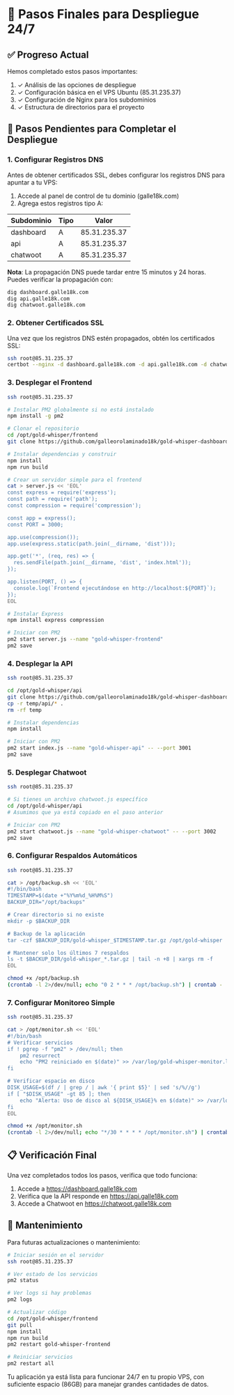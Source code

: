 # 🚀 Pasos Finales para Despliegue 24/7

## ✅ Progreso Actual

Hemos completado estos pasos importantes:

1. ✓ Análisis de las opciones de despliegue
2. ✓ Configuración básica en el VPS Ubuntu (85.31.235.37)
3. ✓ Configuración de Nginx para los subdominios
4. ✓ Estructura de directorios para el proyecto

## 🔄 Pasos Pendientes para Completar el Despliegue

### 1. Configurar Registros DNS

Antes de obtener certificados SSL, debes configurar los registros DNS para apuntar a tu VPS:

1. Accede al panel de control de tu dominio (galle18k.com)
2. Agrega estos registros tipo A:

| Subdominio | Tipo | Valor |
|------------|------|-------|
| dashboard  | A    | 85.31.235.37 |
| api        | A    | 85.31.235.37 |
| chatwoot   | A    | 85.31.235.37 |

**Nota**: La propagación DNS puede tardar entre 15 minutos y 24 horas. Puedes verificar la propagación con:
```bash
dig dashboard.galle18k.com
dig api.galle18k.com
dig chatwoot.galle18k.com
```

### 2. Obtener Certificados SSL

Una vez que los registros DNS estén propagados, obtén los certificados SSL:

```bash
ssh root@85.31.235.37
certbot --nginx -d dashboard.galle18k.com -d api.galle18k.com -d chatwoot.galle18k.com
```

### 3. Desplegar el Frontend

```bash
ssh root@85.31.235.37

# Instalar PM2 globalmente si no está instalado
npm install -g pm2

# Clonar el repositorio
cd /opt/gold-whisper/frontend
git clone https://github.com/galleorolaminado18k/gold-whisper-dashboard.git .

# Instalar dependencias y construir
npm install
npm run build

# Crear un servidor simple para el frontend
cat > server.js << 'EOL'
const express = require('express');
const path = require('path');
const compression = require('compression');

const app = express();
const PORT = 3000;

app.use(compression());
app.use(express.static(path.join(__dirname, 'dist')));

app.get('*', (req, res) => {
  res.sendFile(path.join(__dirname, 'dist', 'index.html'));
});

app.listen(PORT, () => {
  console.log(`Frontend ejecutándose en http://localhost:${PORT}`);
});
EOL

# Instalar Express
npm install express compression

# Iniciar con PM2
pm2 start server.js --name "gold-whisper-frontend"
pm2 save
```

### 4. Desplegar la API

```bash
ssh root@85.31.235.37

cd /opt/gold-whisper/api
git clone https://github.com/galleorolaminado18k/gold-whisper-dashboard.git temp
cp -r temp/api/* .
rm -rf temp

# Instalar dependencias
npm install

# Iniciar con PM2
pm2 start index.js --name "gold-whisper-api" -- --port 3001
pm2 save
```

### 5. Desplegar Chatwoot

```bash
ssh root@85.31.235.37

# Si tienes un archivo chatwoot.js específico
cd /opt/gold-whisper/api
# Asumimos que ya está copiado en el paso anterior

# Iniciar con PM2
pm2 start chatwoot.js --name "gold-whisper-chatwoot" -- --port 3002
pm2 save
```

### 6. Configurar Respaldos Automáticos

```bash
ssh root@85.31.235.37

cat > /opt/backup.sh << 'EOL'
#!/bin/bash
TIMESTAMP=$(date +"%Y%m%d_%H%M%S")
BACKUP_DIR="/opt/backups"

# Crear directorio si no existe
mkdir -p $BACKUP_DIR

# Backup de la aplicación
tar -czf $BACKUP_DIR/gold-whisper_$TIMESTAMP.tar.gz /opt/gold-whisper

# Mantener solo los últimos 7 respaldos
ls -t $BACKUP_DIR/gold-whisper_*.tar.gz | tail -n +8 | xargs rm -f
EOL

chmod +x /opt/backup.sh
(crontab -l 2>/dev/null; echo "0 2 * * * /opt/backup.sh") | crontab -
```

### 7. Configurar Monitoreo Simple

```bash
ssh root@85.31.235.37

cat > /opt/monitor.sh << 'EOL'
#!/bin/bash
# Verificar servicios
if ! pgrep -f "pm2" > /dev/null; then
    pm2 resurrect
    echo "PM2 reiniciado en $(date)" >> /var/log/gold-whisper-monitor.log
fi

# Verificar espacio en disco
DISK_USAGE=$(df / | grep / | awk '{ print $5}' | sed 's/%//g')
if [ "$DISK_USAGE" -gt 85 ]; then
    echo "Alerta: Uso de disco al ${DISK_USAGE}% en $(date)" >> /var/log/gold-whisper-monitor.log
fi
EOL

chmod +x /opt/monitor.sh
(crontab -l 2>/dev/null; echo "*/30 * * * * /opt/monitor.sh") | crontab -
```

## 📋 Verificación Final

Una vez completados todos los pasos, verifica que todo funciona:

1. Accede a https://dashboard.galle18k.com
2. Verifica que la API responde en https://api.galle18k.com
3. Accede a Chatwoot en https://chatwoot.galle18k.com

## 🔧 Mantenimiento

Para futuras actualizaciones o mantenimiento:

```bash
# Iniciar sesión en el servidor
ssh root@85.31.235.37

# Ver estado de los servicios
pm2 status

# Ver logs si hay problemas
pm2 logs

# Actualizar código
cd /opt/gold-whisper/frontend
git pull
npm install
npm run build
pm2 restart gold-whisper-frontend

# Reiniciar servicios
pm2 restart all
```

Tu aplicación ya está lista para funcionar 24/7 en tu propio VPS, con suficiente espacio (86GB) para manejar grandes cantidades de datos.
